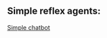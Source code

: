 ## Simple reflex agents: 
[Simple chatbot](https://nahomi-aparicio.github.io/-Tarea-1-agentes-inteligentes/)
